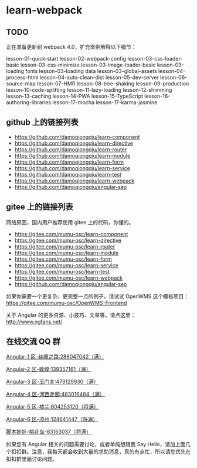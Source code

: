 # learn-webpack

## TODO

正在准备更新到 webpack 4.0，扩充案例解释以下细节：

lesson-01-quick-start
lesson-02-webpack-config
lesson-03-css-loader-basic
lesson-03-css-minimize
lesson-03-image-loader-basic
lesson-03-loading fonts
lesson-03-loading data
lesson-03-global-assets
lesson-04-process-html
lesson-04-auto-clean-dist
lesson-05-dev-server
lesson-06-source-map
lesson-07-HMR
lesson-08-tree-shaking
lesson-09-production
lesson-10-code-splitting
lesson-11-lazy-loading
lesson-12-shimming
lesson-13-caching
lesson-14-PWA
lesson-15-TypeScript
lesson-16-authoring-libraries
lesson-17-mocha
lesson-17-karma-jasmine

## github 上的链接列表

-   https://github.com/damoqiongqiu/learn-component
-   https://github.com/damoqiongqiu/learn-directive
-   https://github.com/damoqiongqiu/learn-router
-   https://github.com/damoqiongqiu/learn-module
-   https://github.com/damoqiongqiu/learn-form
-   https://github.com/damoqiongqiu/learn-service
-   https://github.com/damoqiongqiu/learn-test
-   https://github.com/damoqiongqiu/learn-webpack
-   https://github.com/damoqiongqiu/angular-seo

## gitee 上的链接列表

网络原因，国内用户推荐使用 gitee 上的代码，你懂的。

-   https://gitee.com/mumu-osc/learn-component
-   https://gitee.com/mumu-osc/learn-directive
-   https://gitee.com/mumu-osc/learn-router
-   https://gitee.com/mumu-osc/learn-module
-   https://gitee.com/mumu-osc/learn-form
-   https://gitee.com/mumu-osc/learn-service
-   https://gitee.com/mumu-osc/learn-test
-   https://gitee.com/mumu-osc/learn-webpack
-   https://github.com/damoqiongqiu/angular-seo

如果你需要一个更复杂、更完整一点的例子，请试试 OpenWMS 这个模板项目：https://gitee.com/mumu-osc/OpenWMS-Frontend

关于 Angular 的更多资源、小技巧、文章等，请点这里：http://www.ngfans.net/

## 在线交流 QQ 群

<a target="_blank" href="//shang.qq.com/wpa/qunwpa?idkey=8db5ed802cbddbf6432d7ba7dc4f2a316be020442491eb41cbfb1a12434e8cc7" class="list-group-item"><i class="fa fa-qq" aria-hidden="true"></i> Angular-1 区-丝绸之路:286047042（满）</a>

<a target="_blank" href="//shang.qq.com/wpa/qunwpa?idkey=cbfcd79e7e90939b0e2c519f475fac4792985ce2abc5ad45ec5e06ffcfe944dd" class="list-group-item"><i class="fa fa-qq" aria-hidden="true"></i> Angular-2 区-敦煌:139357161（满）</a>

<a target="_blank" href="//shang.qq.com/wpa/qunwpa?idkey=639229c8b6ad0c3a9a8f381dddf5d7785780b20d8c37eb25c91ac73ea7d37a5f" class="list-group-item"><i class="fa fa-qq" aria-hidden="true"></i> Angular-3 区-玉门关:473129930（满）</a>

<a target="_blank" href="//shang.qq.com/wpa/qunwpa?idkey=12add102af3f67910bdc0de753dee10ebada08ab485af7e38f4dfa0ee27476f7" class="list-group-item"><i class="fa fa-qq" aria-hidden="true"></i> Angular-4 区-河西走廊:483016484（满）</a>

<a target="_blank" href="//shang.qq.com/wpa/qunwpa?idkey=1293a6494fb306ea29d281e320a8f4ef82285fa5300f73118e6ff7a79ce76036"
class="list-group-item"><i class="fa fa-qq" aria-hidden="true"></i>
Angular-5 区-楼兰:604253120（将满）
</a>

<a target="_blank" href="//shang.qq.com/wpa/qunwpa?idkey=fcd880ba919983dc85690642d48cf00ad0affd8d35de5f30542c895e622a8ab8"
class="list-group-item"><i class="fa fa-qq" aria-hidden="true"></i>
Angular-6 区-凉州:124641447（将满）
</a>

<a target="_blank" href="//shang.qq.com/wpa/qunwpa?idkey=5d6b8c5296e4806142b8422ae7abca6f27b9b9b992a4dac80dc1392644e8970a"><i class="fa fa-qq" aria-hidden="true"></i>脚本娃娃-桃花岛-83163037（将满）</a>

如果您有 Angular 相关的问题需要讨论，或者单纯想跟我 Say Hello，请加上面几个扣扣群。注意，我每天都会收到大量的求助消息，真的有点忙，所以请您优先在扣扣群里面讨论问题。
